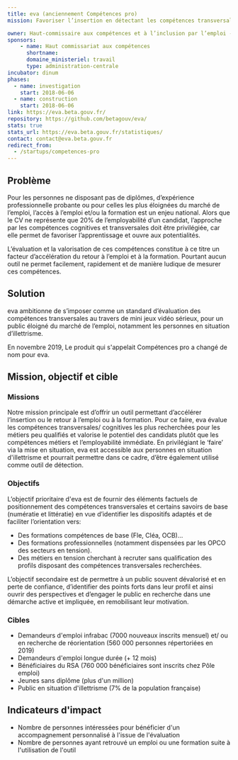 ```yaml
---
title: eva (anciennement Compétences pro)
mission: Favoriser l’insertion en détectant les compétences transversales et valorisant les potentiels à travers un outil de mise en situation numérique

owner: Haut-commissaire aux compétences et à l’inclusion par l’emploi - DGEFP
sponsors: 
    - name: Haut commissariat aux compétences
      shortname:
      domaine_ministeriel: travail
      type: administration-centrale
incubator: dinum
phases:
  - name: investigation
    start: 2018-06-06
  - name: construction
    start: 2018-06-06
link: https://eva.beta.gouv.fr/
repository: https://github.com/betagouv/eva/
stats: true
stats_url: https://eva.beta.gouv.fr/statistiques/
contact: contact@eva.beta.gouv.fr
redirect_from:
  - /startups/competences-pro
---
```


## Problème

Pour les personnes ne disposant pas de diplômes, d’expérience professionnelle
probante ou pour celles les plus éloignées du marché de l’emploi, l’accès à
l’emploi et/ou la formation est un enjeu national. Alors que le CV ne
représente que 20% de l’employabilité d’un candidat, l’approche par les
compétences cognitives et transversales doit être privilégiée, car elle permet
de favoriser l’apprentissage et ouvre aux potentialités.

L’évaluation et la valorisation de ces compétences constitue à ce titre un
facteur d’accélération du retour à l’emploi et à la formation. Pourtant aucun
outil ne permet facilement, rapidement et de manière ludique de mesurer ces
compétences.


## Solution

eva ambitionne de s’imposer comme un standard d’évaluation des compétences
transversales au travers de mini jeux vidéo sérieux, pour un public éloigné du
marché de l’emploi, notamment les personnes en situation d’illettrisme.

En novembre 2019, Le produit qui s'appelait Compétences pro a changé de nom pour eva.

## Mission, objectif et cible

### Missions

Notre mission principale est d’offrir un outil permettant d’accélérer
l’insertion ou le retour à l’emploi ou à la formation. Pour ce faire, eva
évalue les compétences transversales/ cognitives les plus recherchées pour les
métiers peu qualifiés et valorise le potentiel des candidats plutôt que les
compétences métiers et l’employabilité immédiate. En privilégiant le ‘faire’
via la mise en situation, eva est accessible aux personnes en situation
d'illettrisme et pourrait permettre dans ce cadre, d’être également utilisé
comme outil de détection.

### Objectifs

L’objectif prioritaire d'eva est de fournir des éléments factuels
de positionnement des compétences transversales et certains savoirs de base
(numératie et littératie) en vue d’identifier les dispositifs adaptés et de
faciliter l’orientation vers:

- Des formations compétences de base (Fle, Cléa, OCB)...
- Des formations professionnelles (notamment dispensées par les OPCO des secteurs en tension).
- Des métiers en tension cherchant à recruter sans qualification des profils disposant des compétences transversales recherchées.

L’objectif secondaire est de permettre à un public souvent dévalorisé et en
perte de confiance, d’identifier des points forts dans leur profil et ainsi
ouvrir des perspectives et d’engager le public en recherche dans une démarche
active et impliquée, en remobilisant leur motivation.

### Cibles

- Demandeurs d'emploi infrabac (7000 nouveaux inscrits mensuel) et/ ou en recherche de réorientation (560 000 personnes répertoriées en 2019)
- Demandeurs d'emploi longue durée (+ 12 mois)
- Bénéficiaires du RSA (760 000 bénéficiaires sont inscrits chez Pôle emploi)
- Jeunes sans diplôme (plus d'un million)
- Public en situation d'illettrisme (7% de la population française)


## Indicateurs d'impact

- Nombre de personnes intéressées pour bénéficier d'un accompagnement personnalisé à l'issue de l'évaluation
- Nombre de personnes ayant retrouvé un emploi ou une formation suite à l'utilisation de l'outil
